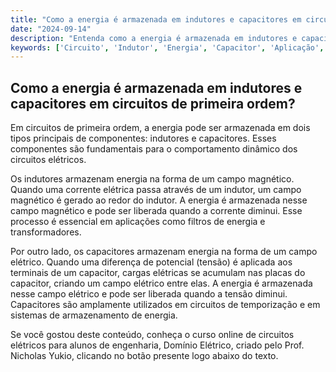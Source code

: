 ```yaml
---
title: "Como a energia é armazenada em indutores e capacitores em circuitos de primeira ordem?"
date: "2024-09-14"
description: "Entenda como a energia é armazenada em indutores e capacitores em circuitos de primeira ordem."
keywords: ['Circuito', 'Indutor', 'Energia', 'Capacitor', 'Aplicação', 'Duas', 'Simulação']
---
```


## Como a energia é armazenada em indutores e capacitores em circuitos de primeira ordem?

Em circuitos de primeira ordem, a energia pode ser armazenada em dois tipos principais de componentes: indutores e capacitores. Esses componentes são fundamentais para o comportamento dinâmico dos circuitos elétricos.

Os indutores armazenam energia na forma de um campo magnético. Quando uma corrente elétrica passa através de um indutor, um campo magnético é gerado ao redor do indutor. A energia é armazenada nesse campo magnético e pode ser liberada quando a corrente diminui. Esse processo é essencial em aplicações como filtros de energia e transformadores.

Por outro lado, os capacitores armazenam energia na forma de um campo elétrico. Quando uma diferença de potencial (tensão) é aplicada aos terminais de um capacitor, cargas elétricas se acumulam nas placas do capacitor, criando um campo elétrico entre elas. A energia é armazenada nesse campo elétrico e pode ser liberada quando a tensão diminui. Capacitores são amplamente utilizados em circuitos de temporização e em sistemas de armazenamento de energia.

Se você gostou deste conteúdo, conheça o curso online de circuitos elétricos para alunos de engenharia, Domínio Elétrico, criado pelo Prof. Nicholas Yukio, clicando no botão presente logo abaixo do texto.